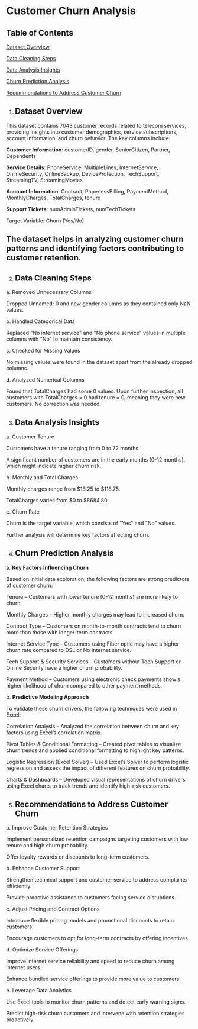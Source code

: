 # Customer Churn Analysis

## Table of Contents
[Dataset Overview](#Dataset-Overview)

[Data Cleaning Steps](#Data-Cleaning-Steps)

[Data Analysis Insights](#Data-Analysis-Insights)

[Churn Prediction Analysis](#Churn-Prediction-Analysis)

[Recommendations to Address Customer Churn](#Recommendations-to-Address-Customer-Churn)


1. ## Dataset Overview

 This dataset contains 7043 customer records related to telecom services, providing insights into customer demographics, service subscriptions, account information, and churn behavior. The key columns include:

**Customer Information**: customerID, gender, SeniorCitizen, Partner, Dependents

**Service Details**: PhoneService, MultipleLines, InternetService, OnlineSecurity, OnlineBackup, DeviceProtection, TechSupport, StreamingTV, StreamingMovies

**Account Information**: Contract, PaperlessBilling, PaymentMethod, MonthlyCharges, TotalCharges, tenure

**Support Tickets**: numAdminTickets, numTechTickets

Target Variable: Churn (Yes/No)

## The dataset helps in analyzing customer churn patterns and identifying factors contributing to customer retention.

2. ## Data Cleaning Steps

a. Removed Unnecessary Columns

Dropped Unnamed: 0 and new gender columns as they contained only NaN values.

b. Handled Categorical Data

Replaced "No internet service" and "No phone service" values in multiple columns with "No" to maintain consistency.

c. Checked for Missing Values

No missing values were found in the dataset apart from the already dropped columns.

d. Analyzed Numerical Columns

Found that TotalCharges had some 0 values. Upon further inspection, all customers with TotalCharges = 0 had tenure = 0, meaning they were new customers. No correction was needed.

3. ## Data Analysis Insights

a. Customer Tenure

Customers have a tenure ranging from 0 to 72 months.

A significant number of customers are in the early months (0-12 months), which might indicate higher churn risk.

b. Monthly and Total Charges

Monthly charges range from $18.25 to $118.75.

TotalCharges varies from $0 to $8684.80.

c. Churn Rate

Churn is the target variable, which consists of "Yes" and "No" values.

Further analysis will determine key factors affecting churn.

4. ## Churn Prediction Analysis

a. **Key Factors Influencing Churn**

Based on initial data exploration, the following factors are strong predictors of customer churn:

Tenure – Customers with lower tenure (0-12 months) are more likely to churn.

Monthly Charges – Higher monthly charges may lead to increased churn.

Contract Type – Customers on month-to-month contracts tend to churn more than those with longer-term contracts.

Internet Service Type – Customers using Fiber optic may have a higher churn rate compared to DSL or No Internet service.

Tech Support & Security Services – Customers without Tech Support or Online Security have a higher churn probability.

Payment Method – Customers using electronic check payments show a higher likelihood of churn compared to other payment methods.

b. **Predictive Modeling Approach**

To validate these churn drivers, the following techniques were used in Excel:

Correlation Analysis – Analyzed the correlation between churn and key factors using Excel’s correlation matrix.

Pivot Tables & Conditional Formatting – Created pivot tables to visualize churn trends and applied conditional formatting to highlight key patterns.

Logistic Regression (Excel Solver) – Used Excel’s Solver to perform logistic regression and assess the impact of different features on churn probability.

Charts & Dashboards – Developed visual representations of churn drivers using Excel charts to track trends and identify high-risk customers.

5. ## Recommendations to Address Customer Churn

a. Improve Customer Retention Strategies

Implement personalized retention campaigns targeting customers with low tenure and high churn probability.

Offer loyalty rewards or discounts to long-term customers.

b. Enhance Customer Support

Strengthen technical support and customer service to address complaints efficiently.

Provide proactive assistance to customers facing service disruptions.

c. Adjust Pricing and Contract Options

Introduce flexible pricing models and promotional discounts to retain customers.

Encourage customers to opt for long-term contracts by offering incentives.

d. Optimize Service Offerings

Improve internet service reliability and speed to reduce churn among internet users.

Enhance bundled service offerings to provide more value to customers.

e. Leverage Data Analytics

Use Excel tools to monitor churn patterns and detect early warning signs.

Predict high-risk churn customers and intervene with retention strategies proactively.

